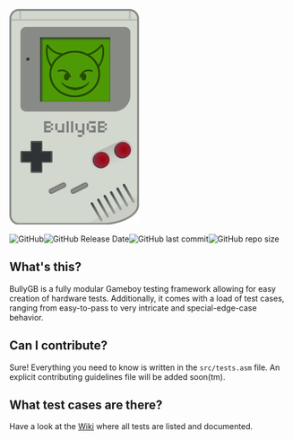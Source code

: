 ![logo](logo.png) 

![GitHub](https://img.shields.io/github/license/Hacktix/BullyGB?style=for-the-badge)![GitHub Release Date](https://img.shields.io/github/release-date/Hacktix/BullyGB?label=Latest%20Release&style=for-the-badge)![GitHub last commit](https://img.shields.io/github/last-commit/Hacktix/BullyGB?style=for-the-badge)![GitHub repo size](https://img.shields.io/github/repo-size/Hacktix/BullyGB?style=for-the-badge)

## What's this?

BullyGB is a fully modular Gameboy testing framework allowing for easy creation of hardware tests. Additionally, it comes with a load of test cases, ranging from easy-to-pass to very intricate and special-edge-case behavior.

## Can I contribute?

Sure! Everything you need to know is written in the `src/tests.asm` file. An explicit contributing guidelines file will be added soon(tm).

## What test cases are there?

Have a look at the [Wiki](https://github.com/Hacktix/BullyGB/wiki) where all tests are listed and documented.